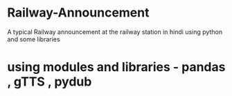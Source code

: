 # Railway-Announcement
A typical Railway announcement at the railway station in hindi using python and some libraries
# using modules and libraries - pandas , gTTS , pydub 
